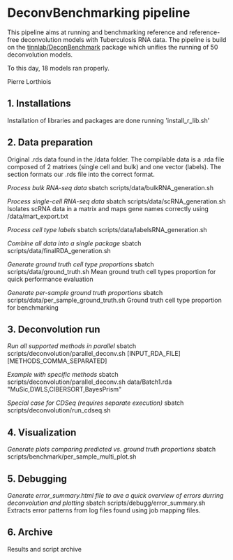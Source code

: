 # DeconvBenchmarking pipeline
This pipeline aims at running and benchmarking reference and reference-free deconvolution models with Tuberculosis RNA data.
The pipeline is build on the [tinnlab/DeconBenchmark](https://github.com/tinnlab/DeconBenchmark) package which unifies the running of 50 deconvolution models.

To this day, 18 models ran properly.

Pierre Lorthiois

## 1. Installations
Installation of libraries and packages are done running 'install_r_lib.sh'

## 2. Data preparation
Original .rds data found in the /data folder.
The compilable data is a .rda file composed of 2 matrixes (single cell and bulk) and one vector (labels).
The section formats our .rds file into the correct format.

*Process bulk RNA-seq data*
sbatch scripts/data/bulkRNA_generation.sh

*Process single-cell RNA-seq data*
sbatch scripts/data/scRNA_generation.sh
Isolates scRNA data in a matrix and maps gene names correctly using /data/mart_export.txt

*Process cell type labels*
sbatch scripts/data/labelsRNA_generation.sh

*Combine all data into a single package*
sbatch scripts/data/finalRDA_generation.sh

*Generate ground truth cell type proportions*
sbatch scripts/data/ground_truth.sh
Mean ground truth cell types proportion for quick performance evaluation

*Generate per-sample ground truth proportions*
sbatch scripts/data/per_sample_ground_truth.sh
Ground truth cell type proportion for benchmarking


## 3. Deconvolution run
*Run all supported methods in parallel*
sbatch scripts/deconvolution/parallel_deconv.sh [INPUT_RDA_FILE] [METHODS_COMMA_SEPARATED]

*Example with specific methods*
sbatch scripts/deconvolution/parallel_deconv.sh data/Batch1.rda "MuSic,DWLS,CIBERSORT,BayesPrism"

*Special case for CDSeq (requires separate execution)*
sbatch scripts/deconvolution/run_cdseq.sh



## 4. Visualization
*Generate plots comparing predicted vs. ground truth proportions*
sbatch scripts/benchmark/per_sample_multi_plot.sh

## 5. Debugging
*Generate error_summary.html file to ave a quick overview of errors durring deconvolution and plotting*
sbatch scripts/debugg/error_summary.sh
Extracts error patterns from log files found using job mapping files.

## 6. Archive
Results and script archive

